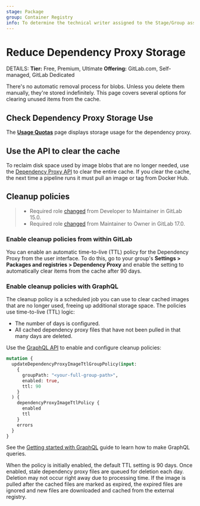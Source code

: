 ```yaml
---
stage: Package
group: Container Registry
info: To determine the technical writer assigned to the Stage/Group associated with this page, see https://handbook.gitlab.com/handbook/product/ux/technical-writing/#assignments
---
```


# Reduce Dependency Proxy Storage

DETAILS:
**Tier:** Free, Premium, Ultimate
**Offering:** GitLab.com, Self-managed, GitLab Dedicated

There's no automatic removal process for blobs. Unless you delete them manually, they're stored
indefinitely. This page covers several options for clearing unused items from the cache.

## Check Dependency Proxy Storage Use

The [**Usage Quotas**](../../storage_usage_quotas.md) page displays storage usage for the dependency proxy.

## Use the API to clear the cache

To reclaim disk space used by image blobs that are no longer needed, use the
[Dependency Proxy API](../../../api/dependency_proxy.md)
to clear the entire cache. If you clear the cache, the next time a pipeline runs it must pull an
image or tag from Docker Hub.

## Cleanup policies

> - Required role [changed](https://gitlab.com/gitlab-org/gitlab/-/issues/350682) from Developer to Maintainer in GitLab 15.0.
> - Required role [changed](https://gitlab.com/gitlab-org/gitlab/-/issues/370471) from Maintainer to Owner in GitLab 17.0.

### Enable cleanup policies from within GitLab

You can enable an automatic time-to-live (TTL) policy for the Dependency Proxy from the user
interface. To do this, go to your group's **Settings > Packages and registries > Dependency Proxy**
and enable the setting to automatically clear items from the cache after 90 days.

### Enable cleanup policies with GraphQL

The cleanup policy is a scheduled job you can use to clear cached images that are no longer used,
freeing up additional storage space. The policies use time-to-live (TTL) logic:

- The number of days is configured.
- All cached dependency proxy files that have not been pulled in that many days are deleted.

Use the [GraphQL API](../../../api/graphql/reference/index.md#mutationupdatedependencyproxyimagettlgrouppolicy)
to enable and configure cleanup policies:

```graphql
mutation {
  updateDependencyProxyImageTtlGroupPolicy(input:
    {
      groupPath: "<your-full-group-path>",
      enabled: true,
      ttl: 90
    }
  ) {
    dependencyProxyImageTtlPolicy {
      enabled
      ttl
    }
    errors
  }
}
```

See the [Getting started with GraphQL](../../../api/graphql/getting_started.md)
guide to learn how to make GraphQL queries.

When the policy is initially enabled, the default TTL setting is 90 days. Once enabled, stale
dependency proxy files are queued for deletion each day. Deletion may not occur right away due to
processing time. If the image is pulled after the cached files are marked as expired, the expired
files are ignored and new files are downloaded and cached from the external registry.
